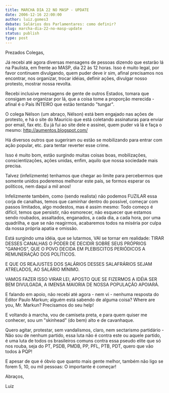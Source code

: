 ```yaml
---
title: MARCHA DIA 22 NO MASP - UPDATE
date: 2006-12-16 22:00:00
author: luiz.gomes3
debate: Salários dos Parlamentares: como definir?
slug: marcha-dia-22-no-masp-update
status: publish 
type: post
---
```


Prezados Colegas,  

Já recebi até agora diversas mensagens de pessoas dizendo que estarão lá na Paulista, em frente ao MASP, dia 22 às 12 horas. Isso é muito legal, por favor continuem divulgando, quem puder deve ir sim, afinal precisamos nos encontrar, nos organizar, trocar idéias, definir ações, divulgar nosso protesto, mostrar nossa revolta.  

Recebi inclusive mensagens de gente de outros Estados, tomara que consigam se organizar por lá, que a coisa tome a proporção merecida - afinal é o País INTEIRO que estão tentando "tungar".  

O colega Nélson (um abraço, Nélson) está bem engajado nas ações de protesto, e há o site do Maurício que está coletando assinaturas para enviar por email, fax etc. Eu já fui ao site dele e assinei, quem puder vá lá e faça o mesmo: http://aumentos.blogspot.com/  

Há diversos outros que sugeriram ou estão se mobilizando para entrar com ação popular, etc. para tentar reverter esse crime.  

Isso é muito bom, estão surgindo muitas coisas boas, mobilizações, conscientizações, ações unidas, enfim, aquilo que nossa sociedade mais precisa.  

Talvez (infelizmente) tenhamos que chegar ao limite para percebermos que somente unidos poderemos melhorar este país, se formos esperar os políticos, nem daqui a mil anos!  

Infelizmente também, como (sendo realista) não podemos FUZILAR essa corja de canalhas, temos que caminhar dentro do possível, começar com passos limitados, algo modestos, mas é assim mesmo: Todo começo é difícil, temos que persistir, não esmorecer, não esquecer que estamos sendo roubados, assaltados, enganados, a cada dia, a cada hora, por uma quadrilha, e que se não reagirmos, acabaremos todos na miséria por culpa da nossa própria apatia e omissão.  

Está surgindo uma idéia, que se lutarmos, VAI se tornar em realidade: TIRAR DESSES CANALHAS O PODER DE DECIDIR SOBRE SEUS PRÓPRIOS "GANHOS", QUE O POVO DECIDA EM PLEBISCITOS PERIÓDICOS A REMUNERAÇÃO DOS POLÍTICOS.  

E QUE OS REAJUSTES DOS SALÁRIOS DESSES SALAFRÁRIOS SEJAM ATRELADOS, AO SALÁRIO MÍNIMO.  

VAMOS FAZER ISSO VIRAR LEI, APOSTO QUE SE FIZERMOS A IDÉIA SER BEM DIVULGADA, A IMENSA MAIORIA DE NOSSA POPULAÇÃO APOIARÁ.  

E falando em apoio, não recebi até agora - nem vi - nenhuma resposta do Editor Paulo Markun; alguém está sabendo de alguma coisa? Where are you, Mr. Markun? Precisamos do seu help!  

E voltando à marcha, vou de camiseta preta, e para quem quiser me conhecer, sou um "skinhead" (do bem) alto e de cavanhaque.  

Quero agitar, protestar, sem vandalismos, claro, nem sectarismo partidário - Não sou de nenhum partido, essa luta não é contra este ou aquele partido, é uma luta de todos os brasileiros comuns contra essa pseudo elite que só nos rouba, seja do PT, PSDB, PMDB, PP, PFL, PTB, PDT, quero que vão todos à PQP!  

E apesar de que é óbvio que quanto mais gente melhor, também não ligo se forem 5, 10, ou mil pessoas: O importante é começar!  

Abraços,  

Luiz
